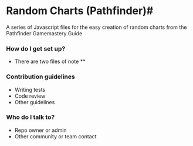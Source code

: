 # Random Charts (Pathfinder)#

A series of Javascript files for the easy creation of random charts from the Pathfinder Gamemastery Guide

### How do I get set up? ###

* There are two files of note
** 

### Contribution guidelines ###

* Writing tests
* Code review
* Other guidelines

### Who do I talk to? ###

* Repo owner or admin
* Other community or team contact